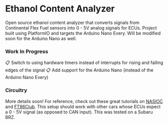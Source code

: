 # Ethanol Content Analyzer

Open source ethanol content analyzer that converts signals from Continental Flex Fuel sensors into 0 - 5V analog signals for ECUs. Project built using PlatformIO and targets the Arduino Nano Every. Will be modified soon for the Arduino Nano as well.

### Work In Progress

📋 Switch to using hardware timers instead of interrupts for rising and falling edges of the signal
📋 Add support for the Arduino Nano (instead of the Arduino Nano Every)

### Circuitry

More details soon! For reference, check out these great tutorials on [NASIOC](https://forums.nasioc.com/forums/showthread.php?t=2810122) and [FT86Club](https://www.ft86club.com/forums/showthread.php?t=94751). This setup should work with other cars whose ECUs expect a 0 - 5V signal (as opposed to CAN input). This was tested on a Subaru BRZ.